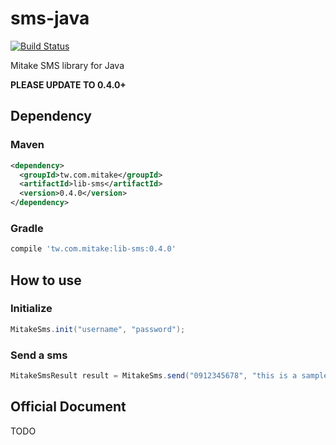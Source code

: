 # sms-java

[![Build Status](https://travis-ci.org/mitaketw/sms-java.svg?branch=master)](https://travis-ci.org/mitaketw/sms-java)

Mitake SMS library for Java

**PLEASE UPDATE TO 0.4.0+**

## Dependency

### Maven

```xml
<dependency>
  <groupId>tw.com.mitake</groupId>
  <artifactId>lib-sms</artifactId>
  <version>0.4.0</version>
</dependency>
```

### Gradle

```groovy
compile 'tw.com.mitake:lib-sms:0.4.0'
```

## How to use

### Initialize

```java
MitakeSms.init("username", "password");
```

### Send a sms

```java
MitakeSmsResult result = MitakeSms.send("0912345678", "this is a sample message");
```

## Official Document

TODO
